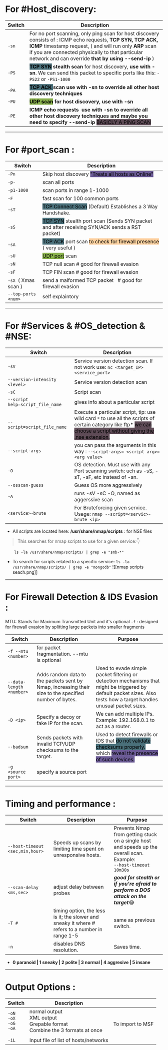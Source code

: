 
#  For #Host_discovery:

| Switch | Description                                                                                                                                                                                                                                                                         |
| ------ | ----------------------------------------------------------------------------------------------------------------------------------------------------------------------------------------------------------------------------------------------------------------------------------- |
| `-sn`  | For no port scanning, only ping scan for host discovery consists of :  ICMP echo requests, **TCP SYN, TCP ACK, ICMP** timestamp request, ( and will run only **ARP** scan if you are connected physically to that particular network and can override **that by using --send-ip** ) |
| `-PS`  | **<mark style="background: #4A707A;">TCP SYN</mark> stealth scan** for host discovery, **use with -sn**. We can send this packet to specific ports like this: `-PS22` or `-PS1-1000`                                                                                                |
| `-PA`  | **<mark style="background: #4A707A;">TCP ACK </mark>scan** **use with -sn to override all other host discovery techniques**                                                                                                                                                         |
| `-PU`  | **<mark style="background: #88B04B;">UDP scan</mark> for host discovery, use with -sn**                                                                                                                                                                                             |
| `-PE`  | **ICMP echo requests**  **use with -sn to override all other host discovery techniques and maybe you need to specify --send-ip** <mark style="background: #5E4B56;">BASICLY A PING SCAN</mark>                                                                                      |



---

# For #port_scan :

| Switch               | Description                                                                                                                                            |
| -------------------- | ------------------------------------------------------------------------------------------------------------------------------------------------------ |
| `-Pn`                | Skip host discovery <mark style="background: #6B5B95;">"Treats all hosts as Online"</mark>                                                             |
| `-p-`                | scan all ports                                                                                                                                         |
| `-p1-1000`           | scan ports in range 1-1000                                                                                                                             |
| `-F`                 | fast scan for 100 common ports                                                                                                                         |
| `-sT`                | <mark style="background: #4A707A;">TCP Connect Scan</mark> (Default) Establishes a 3 Way Handshake.                                                    |
| `-sS`                | <mark style="background: #4A707A;">TCP SYN</mark> stealth port scan (Sends SYN packet and after receiving SYN/ACK sends a RST packet)                  |
| `-sA`                | <mark style="background: #4A707A;">TCP ACK</mark> port scan <mark style="background: #FFB86CA6;">to check for firewall presence</mark> ( very useful ) |
| `-sU`                | <mark style="background: #88B04B;">UDP port</mark> scan                                                                                                |
| `-sN`                | TCP null scan # good for firewall evasion                                                                                                              |
| `-sF`                | TCP FIN scan # good for firewall evasion                                                                                                               |
| `-sX `( Xmas scan )  | send a malformed TCP packet   # good for firewall evasion                                                                                              |
| `--top-ports <num> ` | self explaintory                                                                                                                                       |


---
# **For #Services & #OS_detection & #NSE:**

| Switch                           | Description                                                                                                                                                                                                    |
| -------------------------------- | -------------------------------------------------------------------------------------------------------------------------------------------------------------------------------------------------------------- |
| `-sV`                            | Service version detection scan. If not work use: `nc <target_IP> <service_port>`                                                                                                                               |
| `--version-intensity <level>`    | Service version detection scan                                                                                                                                                                                 |
| `-sC`                            | Script scan                                                                                                                                                                                                    |
| `--script help=script_file_name` | gives info about a particular script                                                                                                                                                                           |
| `--script=script_file_name`      | Execute a particular script, tip: use wild card `*` to use all the scripts of certain category like ftp*   <mark style="background: #5E4B56;">we can choose a script without giving the .nse extension.</mark> |
| `--script-args`                  | you can pass the arguments in this way : `--script-args= <script arg>=<arg value>`                                                                                                                             |
| `-O`                             | OS detection. Must use with any Port scanning switch: uch as -sS, -sT, -sF, etc instead of -sn.                                                                                                                |
| `--osscan-guess`                 | Guess OS more aggressively                                                                                                                                                                                     |
| `-A`                             | runs -sV -sC -O, named as aggerssive scan                                                                                                                                                                      |
| `<service>-brute`                | For Bruteforcing given service. Usage: `nmap --script=<servic>-brute <ip>`                                                                                                                                     |
- All scripts are located here: **/usr/share/nmap/scripts** : for NSE files
>This searches for nmap scripts to use for a given service:👇

		ls -la /usr/share/nmap/scripts/ | grep -e "smb-*"


- To search for scripts related to a specific service:
`ls -la /usr/share/nmap/scripts/ | grep -e "mongodb"`
![[nmap scripts seach.png]]

---

# **For Firewall Detection & IDS Evasion :**
MTU: Stands for Maximum Transmitted Unit 
and it's optional
`-f` : designed for firewall evasion by splitting large packets into smaller fragments

| Switch                   | Description                                                                                           | Purpose                                                                                                                                                                                                 |
| ------------------------ | ----------------------------------------------------------------------------------------------------- | ------------------------------------------------------------------------------------------------------------------------------------------------------------------------------------------------------- |
| `-f --mtu <number>`      | for packet fragmentation.  --mtu is optional                                                          |                                                                                                                                                                                                         |
| `--data-length <number>` | Adds random data to the packets sent by Nmap, increasing their size to the specified number of bytes. | Used to evade simple packet filtering or detection mechanisms that might be triggered by default packet sizes. Also tests how a target handles unusual packet sizes.                                    |
| `-D <ip>`                | Specify a decoy or fake IP for the scan.                                                              | We can add multiple IPs. Example: 192.168.0.1 to act as a router.                                                                                                                                       |
| `--badsum`               | Sends packets with invalid TCP/UDP checksums to the target.                                           | Used to detect firewalls or IDS that <mark style="background: #4A707A;">do not validate checksums properly.</mark> which <mark style="background: #6B5B95;">reveal the presence of such devices.</mark> |
| `-g <source port>`       | specify a source port                                                                                 |                                                                                                                                                                                                         |


---

# **Timing and performance :**

| Switch                          | Description                                                                                     | Purpose                                                                                                                     |
| ------------------------------- | ----------------------------------------------------------------------------------------------- | --------------------------------------------------------------------------------------------------------------------------- |
| `--host-timeout <sec,min,hour>` | Speeds up scans by limiting time spent on unresponsive hosts.                                   | Prevents Nmap from getting stuck on a single host and speeds up the overall scan. Example: <br>`--host-timeout 10m30s` <br> |
| `--scan-delay <ms,sec>`         | adjust delay between probes                                                                     | ***good for stealth or if you're afraid to perform a DOS attack on the target***😂                                          |
| `-T #`                          | timing option, the less is it; the slower and sneaky it where # refers to a number in range 1-5 | same as previous switch.                                                                                                    |
| `-n`                            | disables DNS resolution.                                                                        | Saves time.                                                                                                                 |

* **0 paranoid | 1 sneaky | 2 polite | 3 normal | 4 aggresive | 5 insane**

---

# **Output Options :** 

| Switch                           | Description                                                                     |                      |
| -------------------------------- | ------------------------------------------------------------------------------- | -------------------- |
| `-oN`<br>`-oX`<br>`-oG`<br>`-oA` | normal output<br>XML output<br>Grepable format<br>Combine the 3 formats at once | <br>To import to MSF |
|                                  |                                                                                 |                      |
| `-iL`                            | Input file of list of hosts/networks                                            |                      |
